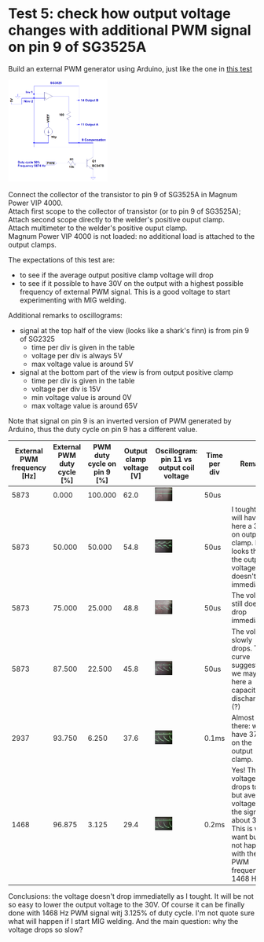 # Test 5: check how output voltage changes with additional PWM signal on pin 9 of SG3525A

Build an external PWM generator using Arduino, just like the one in [this test](https://github.com/wmarkow/sandbox/blob/master/inverter-welder/elements/sg3525/tests/Test5/README.md)

<img src="https://raw.githubusercontent.com/wmarkow/sandbox/master/inverter-welder/elements/sg3525/tests/Test5/05_external_pwm_circuit.png" width="40%" >

Connect the collector of the transistor to pin 9 of SG3525A in Magnum Power VIP 4000. \
Attach first scope to the collector of transistor (or to pin 9 of SG3525A); \
Attach second scope directly to the welder's positive ouput clamp. \
Attach multimeter to the welder's positive ouput clamp. \
Magnum Power VIP 4000 is not loaded: no additional load is attached to the output clamps.

The expectations of this test are:
 * to see if the average output positive clamp voltage will drop
 * to see if it possible to have 30V on the output with a highest possible frequency of external PWM signal. This is a good voltage to start experimenting with MIG welding.

Additional remarks to oscillograms:
 * signal at the top half of the view (looks like a shark's finn) is from pin 9 of SG2325
   * time per div is given in the table
   * voltage per div is always 5V
   * max voltage value is around 5V
 * signal at the bottom part of the view is from output positive clamp
   * time per div is given in the table
   * voltage per div is 15V
   * min voltage value is around  0V
   * max voltage value is around 65V

Note that signal on pin 9 is an inverted version of PWM generated by Arduino, thus the duty cycle on pin 9 has a different value.
   
 | External PWM frequency [Hz] | External PWM duty cycle [%] | PWM duty cycle on pin 9 [%] | Output clamp voltage [V]| Oscillogram: pin 11 vs output coil voltage | Time per div | Remark |
 |---|---|---|---|---|---|---|
 | 5873 |  0.000 | 100.000 | 62.0 | <img src="https://raw.githubusercontent.com/wmarkow/sandbox/master/inverter-welder/concepts/08_magnum_power_vip_4000/reveng/tests/Test5/1_no_pwm.jpg" width="40%" > | 50us | |
 | 5873 | 50.000 |  50.000 | 54.8 | <img src="https://raw.githubusercontent.com/wmarkow/sandbox/master/inverter-welder/concepts/08_magnum_power_vip_4000/reveng/tests/Test5/2_ipwm_5873Hz_50.jpg" width="40%" > | 50us | I tought that I will have here a 30V on output clamp. No. It looks that the output voltage doesn't drop immediatelly.|
 | 5873 | 75.000 |  25.000 | 48.8 | <img src="https://raw.githubusercontent.com/wmarkow/sandbox/master/inverter-welder/concepts/08_magnum_power_vip_4000/reveng/tests/Test5/3_ipwm_5873Hz_25.jpg" width="40%" > | 50us | The voltage still doesn't drop immediatelly.|
 | 5873 | 87.500 |  22.500 | 45.8 | <img src="https://raw.githubusercontent.com/wmarkow/sandbox/master/inverter-welder/concepts/08_magnum_power_vip_4000/reveng/tests/Test5/4_ipwm_5873Hz_12.5.jpg" width="40%" > | 50us | The voltage slowly drops. The curve suggest that we may have here a capacitor discharging (?) |
 | 2937 | 93.750 |   6.250 | 37.6 | <img src="https://raw.githubusercontent.com/wmarkow/sandbox/master/inverter-welder/concepts/08_magnum_power_vip_4000/reveng/tests/Test5/5_ipwm_2937Hz_6.25.jpg" width="40%" > | 0.1ms | Almost there: we have 37.6V on the output clamp.|
 | 1468 | 96.875 |   3.125 | 29.4 | <img src="https://raw.githubusercontent.com/wmarkow/sandbox/master/inverter-welder/concepts/08_magnum_power_vip_4000/reveng/tests/Test5/6_ipwm_1468Hz_3.125.jpg" width="40%" > | 0.2ms | Yes! The voltage drops to 20V but average voltage of the signal is about 30V. This is what I want but I'm not happy with the PWM frequency: 1468 Hz|

Conclusions: the voltage doesn't drop immediatelly as I tought. It will be not so easy to lower the output voltage to the 30V. Of course it can be finally done with 1468 Hz PWM signal
witj 3.125% of duty cycle. I'm not quote sure what will happen if I start MIG welding. And the main question: why the voltage drops so slow?